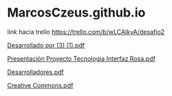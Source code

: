 # MarcosCzeus.github.io

link hacia trello https://trello.com/b/wLCAIkyA/desafio2

[Desarrollado por (3) (1).pdf](https://github.com/MarcosCzeus/MarcosCzeus.github.io/files/11302352/Desarrollado.por.3.1.pdf)

[Presentación Proyecto Tecnologia Interfaz Rosa.pdf](https://github.com/MarcosCzeus/MarcosCzeus.github.io/files/11302353/Presentacion.Proyecto.Tecnologia.Interfaz.Rosa.pdf)

[Desarrolladores.pdf](https://github.com/MarcosCzeus/MarcosCzeus.github.io/files/11302355/Desarrolladores.pdf)

[Creative Commons.pdf](https://github.com/MarcosCzeus/MarcosCzeus.github.io/files/11302359/Creative.Commons.pdf)
